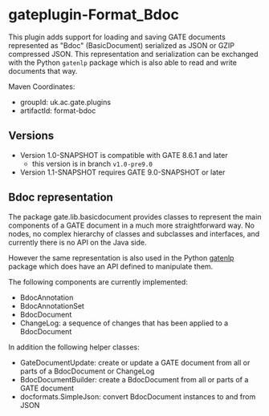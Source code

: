 # gateplugin-Format_Bdoc

This plugin adds support for loading and saving GATE documents represented as "Bdoc" (BasicDocument)
serialized as JSON or GZIP compressed JSON. This representation and serialization can be exchanged
with the Python `gatenlp` package which is also able to read and write documents that way.


Maven Coordinates:
* groupId: uk.ac.gate.plugins
* artifactId: format-bdoc

## Versions

* Version 1.0-SNAPSHOT is compatible with GATE 8.6.1 and later
  * this version is in branch `v1.0-pre9.0`
* Version 1.1-SNAPSHOT requires GATE 9.0-SNAPSHOT or later

## Bdoc representation

The package gate.lib.basicdocument provides classes to represent the main 
components of a GATE document in a much more straightforward way. No nodes,
no complex hierarchy of classes and subclasses and interfaces, and currently
there is no API on the Java side.

However the same representation is also used in the Python [gatenlp](https://gatenlp.github.io/python-gatenlp/) package which does have an API defined to manipulate them. 

The following components are currently implemented:
* BdocAnnotation 
* BdocAnnotationSet
* BdocDocument
* ChangeLog: a sequence of changes that has been applied to a BdocDocument

In addition the following helper classes:
* GateDocumentUpdate: create or update a GATE document from all or parts of
  a BdocDocument or ChangeLog
* BdocDocumentBuilder: create a BdocDocument from all or parts of a 
  GATE document
* docformats.SimpleJson: convert BdocDocument instances to and from JSON

